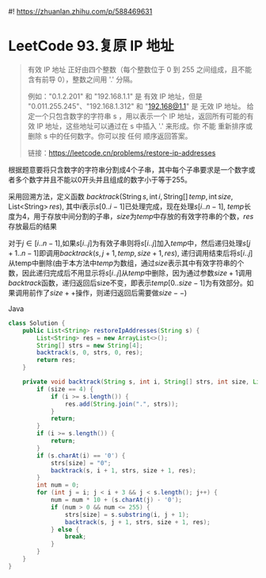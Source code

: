 #! https://zhuanlan.zhihu.com/p/588469631
# LeetCode 93.复原 IP 地址

> 有效 IP 地址 正好由四个整数（每个整数位于 0 到 255 之间组成，且不能含有前导 0），整数之间用 '.' 分隔。
>
> 例如："0.1.2.201" 和 "192.168.1.1" 是 有效 IP 地址，但是 "0.011.255.245"、"192.168.1.312" 和 "192.168@1.1" 是 无效 IP 地址。
> 给定一个只包含数字的字符串 s ，用以表示一个 IP 地址，返回所有可能的有效 IP 地址，这些地址可以通过在 s 中插入 '.' 来形成。你 不能 重新排序或删除 s 中的任何数字。你可以按 任何 顺序返回答案。
> 
> 链接：https://leetcode.cn/problems/restore-ip-addresses 


根据题意要将只含数字的字符串分割成4个子串，其中每个子串要求是一个数字或者多个数字并且不能以0开头并且组成的数字小于等于255。


采用回溯方法，定义函数 $backtrack(\text {String}\,s,\,\text{int}\,i, \,\text{String}[]\,temp, \,\text{int}\,size,\,\text{List<String>}\, res)$, 其中$i$表示$s[0..i-1]$已处理完成，现在处理$s[i..n-1]$, $temp$长度为4，用于存放中间分割的子串，$size$为$temp$中存放的有效字符串的个数，$res$存放最后的结果

对于$j\in[i..n-1]$,如果$s[i..j]$为有效子串则将$s[i..j]$加入$temp$中，然后递归处理$s[j + 1 .. n - 1]$即调用$backtrack(s, j+1, temp, size + 1, res)$, 递归调用结束后将$s[i..j]$从temp中删除(由于本方法中$temp$为数组，通过$size$表示其中有效字符串的个数，因此递归完成后不用显示将$s[i..j]$从$temp$中删除，因为通过参数$size+1$调用$backtrack$函数，递归返回后size不变，即表示$temp[0..size-1]$为有效部分。如果调用前作了$size++$操作，则递归返回后需要做$size--$)

Java
```java
class Solution {
    public List<String> restoreIpAddresses(String s) {
        List<String> res = new ArrayList<>();
        String[] strs = new String[4];
        backtrack(s, 0, strs, 0, res);
        return res;
    }

    private void backtrack(String s, int i, String[] strs, int size, List<String> res) {
        if (size == 4) {
            if (i >= s.length()) {
                res.add(String.join(".", strs));
            }
            return;
        }
        if (i >= s.length()) {
            return;
        }
        if (s.charAt(i) == '0') {
            strs[size] = "0";
            backtrack(s, i + 1, strs, size + 1, res);
        }
        int num = 0;
        for (int j = i; j < i + 3 && j < s.length(); j++) {
            num = num * 10 + (s.charAt(j) - '0');
            if (num > 0 && num <= 255) {
                strs[size] = s.substring(i, j + 1);
                backtrack(s, j + 1, strs, size + 1, res);
            } else {
                break;
            }
        }
    }
}
```